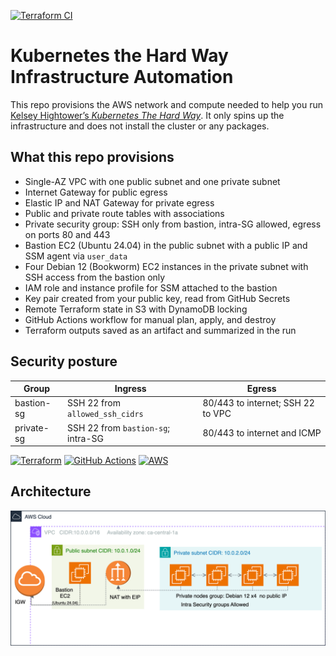 [![Terraform CI](https://github.com/t0gun/kthw-aws-terraform/actions/workflows/terraform.yml/badge.svg?branch=main)](https://github.com/t0gun/kthw-aws-terraform/actions/workflows/terraform.yml)      
# Kubernetes the Hard Way Infrastructure Automation
This repo provisions the AWS network and compute needed to help you run [Kelsey Hightower’s *Kubernetes The Hard
Way*](https://github.com/kelseyhightower/kubernetes-the-hard-way). It only spins up the infrastructure and does not
install the cluster or any packages.

## What this repo provisions

- Single-AZ VPC with one public subnet and one private subnet
- Internet Gateway for public egress
- Elastic IP and NAT Gateway for private egress
- Public and private route tables with associations
- Private security group: SSH only from bastion, intra-SG allowed, egress on ports 80 and 443
- Bastion EC2 (Ubuntu 24.04) in the public subnet with a public IP and SSM agent via `user_data`
- Four Debian 12 (Bookworm) EC2 instances in the private subnet with SSH access from the bastion only
- IAM role and instance profile for SSM attached to the bastion
- Key pair created from your public key, read from GitHub Secrets
- Remote Terraform state in S3 with DynamoDB locking
- GitHub Actions workflow for manual plan, apply, and destroy
- Terraform outputs saved as an artifact and summarized in the run

## Security posture

| Group      | Ingress                            | Egress                            |
|------------|------------------------------------|-----------------------------------|
| bastion-sg | SSH 22 from `allowed_ssh_cidrs`    | 80/443 to internet; SSH 22 to VPC |
| private-sg | SSH 22 from `bastion-sg`; intra-SG | 80/443 to internet and ICMP       |

[![Terraform](https://img.shields.io/badge/Terraform-7B42BC?logo=terraform&logoColor=white)](https://www.terraform.io/)
[![GitHub Actions](https://img.shields.io/badge/GitHub%20Actions-2088FF?logo=githubactions&logoColor=white)](https://github.com/features/actions)
[![AWS](https://img.shields.io/badge/AWS-232F3E?logo=amazonaws&logoColor=white)](https://aws.amazon.com/)

## Architecture
![KTHW AWS architecture (single-AZ VPC, bastion, private Debian nodes)](docs/tf-kthwdrawio.png)